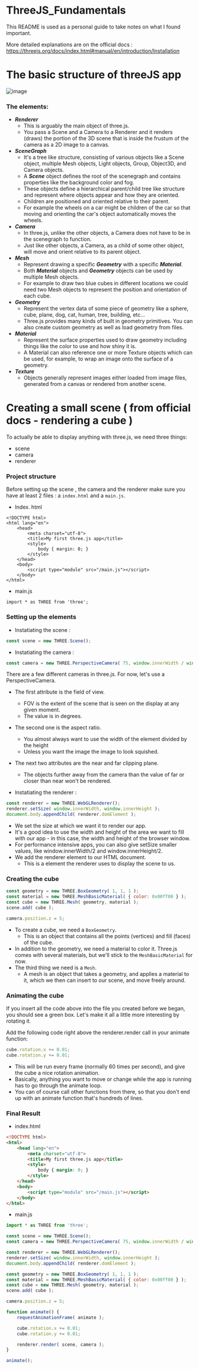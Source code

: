 # ThreeJS_Fundamentals

This README is used as a personal guide to take notes on what I found important. 

More detailed explanations are on the official docs : https://threejs.org/docs/index.html#manual/en/introduction/Installation

# The basic structure of threeJS app

![image](https://github.com/izzypt/ThreeJS_Fundamentals/assets/73948790/9dc68d16-30fd-4650-94dc-6ca78e9130fa)


### The elements:

- ***Renderer***
  - This is arguably the main object of three.js.
  - You pass a Scene and a Camera to a Renderer and it renders (draws) the portion of the 3D scene that is inside the frustum of the camera as a 2D image to a canvas.
- ***SceneGraph***
  -  It's a tree like structure, consisting of various objects like a Scene object, multiple Mesh objects, Light objects, Group, Object3D, and Camera objects.
  -  A ***Scene*** object defines the root of the scenegraph and contains properties like the background color and fog.
  -  These objects define a hierarchical parent/child tree like structure and represent where objects appear and how they are oriented.
  -  Children are positioned and oriented relative to their parent.
  -  For example the wheels on a car might be children of the car so that moving and orienting the car's object automatically moves the wheels.
- ***Camera***
  -  In three.js, unlike the other objects, a Camera does not have to be in the scenegraph to function.
  -  Just like other objects, a Camera, as a child of some other object, will move and orient relative to its parent object.
- ***Mesh***
  -   Represent drawing a specific ***Geometry*** with a specific ***Material***.
  - Both ***Material*** objects and ***Geometry*** objects can be used by multiple Mesh objects.
  - For example to draw two blue cubes in different locations we could need two Mesh objects to represent the position and orientation of each cube.
- ***Geometry***
  -  Represent the vertex data of some piece of geometry like a sphere, cube, plane, dog, cat, human, tree, building, etc...
  -  Three.js provides many kinds of built in geometry primitives. You can also create custom geometry as well as load geometry from files.
- ***Material***
  -  Represent the surface properties used to draw geometry including things like the color to use and how shiny it is.
  -  A Material can also reference one or more Texture objects which can be used, for example, to wrap an image onto the surface of a geometry.
- ***Texture***     
  -  Objects generally represent images either loaded from image files, generated from a canvas or rendered from another scene.

# Creating a small scene ( from official docs - rendering a cube )

 To actually be able to display anything with three.js, we need three things: 
 - scene
 - camera
 - renderer

### Project structure

Before setting up the scene , the camera and the renderer make sure you have at least 2 files : a ```index.html``` and a ```main.js```.

- Index. html
```
<!DOCTYPE html>
<html lang="en">
	<head>
		<meta charset="utf-8">
		<title>My first three.js app</title>
		<style>
			body { margin: 0; }
		</style>
	</head>
	<body>
		<script type="module" src="/main.js"></script>
	</body>
</html>
````
- main.js

```import * as THREE from 'three';```

### Setting up the elements

- Instatiating the scene :

```js
const scene = new THREE.Scene();
```

- Instatiating the camera :

```js
const camera = new THREE.PerspectiveCamera( 75, window.innerWidth / window.innerHeight, 0.1, 1000 );
```
There are a few different cameras in three.js. For now, let's use a PerspectiveCamera.
- The first attribute is the field of view.
  - FOV is the extent of the scene that is seen on the display at any given moment. 
  - The value is in degrees.

- The second one is the aspect ratio.
  - You almost always want to use the width of the element divided by the height
  - Unless you want the image the image to look squished.

- The next two attributes are the near and far clipping plane.
  - The objects further away from the camera than the value of far or closer than near won't be rendered.  
    
- Instatiating the renderer : 

```js
const renderer = new THREE.WebGLRenderer();
renderer.setSize( window.innerWidth, window.innerHeight );
document.body.appendChild( renderer.domElement );
```
-  We set the size at which we want it to render our app.
  -  It's a good idea to use the width and height of the area we want to fill with our app - in this case, the width and height of the browser window.
  -  For performance intensive apps, you can also give setSize smaller values, like window.innerWidth/2 and window.innerHeight/2.
- We add the renderer element to our HTML document.
  - This is a <canvas> element the renderer uses to display the scene to us.

### Creating the cube

```js
const geometry = new THREE.BoxGeometry( 1, 1, 1 );
const material = new THREE.MeshBasicMaterial( { color: 0x00ff00 } );
const cube = new THREE.Mesh( geometry, material );
scene.add( cube );

camera.position.z = 5;
```

- To create a cube, we need a ```BoxGeometry```.
  - This is an object that contains all the points (vertices) and fill (faces) of the cube.
 - In addition to the geometry, we need a material to color it. Three.js comes with several materials, but we'll stick to the ```MeshBasicMaterial``` for now.
 -  The third thing we need is a ```Mesh```.
    -  A mesh is an object that takes a geometry, and applies a material to it, which we then can insert to our scene, and move freely around.

### Animating the cube

If you insert all the code above into the file you created before we began, you should see a green box. Let's make it all a little more interesting by rotating it.

Add the following code right above the renderer.render call in your animate function:

```js
cube.rotation.x += 0.01;
cube.rotation.y += 0.01;
```

- This will be run every frame (normally 60 times per second), and give the cube a nice rotation animation. 
- Basically, anything you want to move or change while the app is running has to go through the animate loop. 
- You can of course call other functions from there, so that you don't end up with an animate function that's hundreds of lines.

### Final Result

- index.html
```html
<!DOCTYPE html>
<html>
	<head lang="en">
		<meta charset="utf-8">
		<title>My first three.js app</title>
		<style>
			body { margin: 0; }
		</style>
	</head>
	<body>
		<script type="module" src="/main.js"></script>
	</body>
</html>
```
- main.js

```js
import * as THREE from 'three';

const scene = new THREE.Scene();
const camera = new THREE.PerspectiveCamera( 75, window.innerWidth / window.innerHeight, 0.1, 1000 );

const renderer = new THREE.WebGLRenderer();
renderer.setSize( window.innerWidth, window.innerHeight );
document.body.appendChild( renderer.domElement );

const geometry = new THREE.BoxGeometry( 1, 1, 1 );
const material = new THREE.MeshBasicMaterial( { color: 0x00ff00 } );
const cube = new THREE.Mesh( geometry, material );
scene.add( cube );

camera.position.z = 5;

function animate() {
	requestAnimationFrame( animate );

	cube.rotation.x += 0.01;
	cube.rotation.y += 0.01;

	renderer.render( scene, camera );
}

animate();
```
